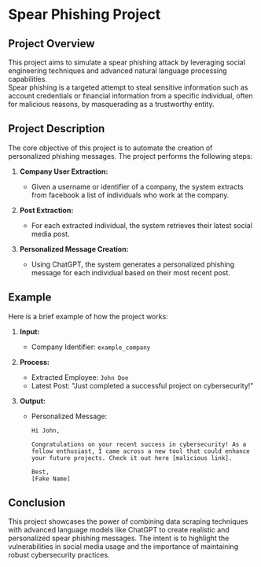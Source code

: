 # Spear Phishing Project

## Project Overview

This project aims to simulate a spear phishing attack by leveraging social engineering techniques and advanced natural language processing capabilities.   
Spear phishing is a targeted attempt to steal sensitive information such as account credentials or financial information from a specific individual, often for malicious reasons, by masquerading as a trustworthy entity.

## Project Description

The core objective of this project is to automate the creation of personalized phishing messages. The project performs the following steps:

1. **Company User Extraction:**
   - Given a username or identifier of a company, the system extracts from facebook  a list of individuals who work at the company.
   
2. **Post Extraction:**
   - For each extracted individual, the system retrieves their latest social media post.
   
3. **Personalized Message Creation:**
   - Using ChatGPT, the system generates a personalized phishing message for each individual based on their most recent post.



## Example

Here is a brief example of how the project works:

1. **Input:**
   - Company Identifier: `example_company`

2. **Process:**
   - Extracted Employee: `John Doe`
   - Latest Post: "Just completed a successful project on cybersecurity!"

3. **Output:**
   - Personalized Message: 
     ```
     Hi John,

     Congratulations on your recent success in cybersecurity! As a fellow enthusiast, I came across a new tool that could enhance your future projects. Check it out here [malicious link].

     Best,
     [Fake Name]
     ```

## Conclusion

This project showcases the power of combining data scraping techniques with advanced language models like ChatGPT to create realistic and personalized spear phishing messages. The intent is to highlight the vulnerabilities in social media usage and the importance of maintaining robust cybersecurity practices.

